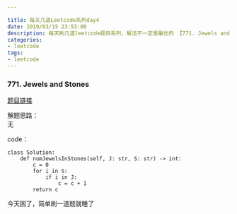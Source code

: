 ```yaml
---

title: 每天几道Leetcode系列day4
date: 2019/03/15 23:53:00
description: 每天刷几道leetcode题目系列，解法不一定是最优的 【771. Jewels and Stones】
categories:
- leetcode
tags:
- leetcode
---
```


### 771. Jewels and Stones

[题目链接](https://leetcode.com/problems/jewels-and-stones/)

解题思路：  
无

code：

```
class Solution:
    def numJewelsInStones(self, J: str, S: str) -> int:
        c = 0
        for i in S:
            if i in J:
                c = c + 1
        return c

```

今天困了，简单刷一道题就睡了